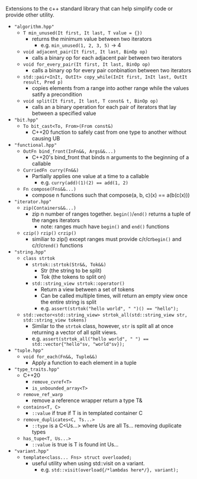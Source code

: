 Extensions to the c++ standard library that can help simplify code or provide other utility.

* `"algorithm.hpp"`
  * `T min_unused(It first, It last, T value = {})`
    * returns the minimum value between two iterators
      * e.g. `min_unused(1, 2, 3, 5)` -> 4
  * `void adjacent_pair(It first, It last, BinOp op)`
    * calls a binary op for each adjacent pair between two iterators
  * `void for_every_pair(It first, It last, BinOp op)`
    * calls a binary op for every pair conbination between two iterators
  * `std::pair<InIt, OutIt> copy_while(InIt first, InIt last, OutIt result, Pred p)`
    * copies elements from a range into aother range while the values satify a precondition
  * `void split(It first, It last, T const& t, BinOp op)`
    * calls an a binary operation for each pair of iterators that lay between a specified value
* `"bit.hpp"`
  * `To bit_cast<To, From>(From const&)`
    * C++20 function to safely cast from one type to another without causing UB
* `"functional.hpp"`
  * `OutFn bind_front(InFn&&, Args&&...)`
    * C++20's bind_front that binds n arguments to the beginning of a callable
  * `CurriedFn curry(Fn&&)`
    * Partially applies one value at a time to a callable
       * e.g. `curry(add)(1)(2) == add(1, 2)`
  * `Fn compose(Fns&&...)`
    * compose n functions such that compose(a, b, c)(x) == a(b(c(x)))
* `"iterator.hpp"`
   * `zip(Containers&&...)`
     * zip n number of ranges together. `begin()`/`end()` returns a tuple of the ranges iterators
       * note: ranges much have `begin()` and `end()` functions
   * `czip()` `rzip()` `crzip()`
     * similiar to zip() except ranges must provide c/r/cr`begin()` and c/r/cr`end()` functions
* `"string.hpp"`
  * `class strtok`
    * `strtok::strtok(Str&&, Tok&&)`
      * Str (the string to be split)
      * Tok (the tokens to split on)
    * `std::string_view strtok::operator()`
      * Return a view between a set of tokens
      * Can be called multiple times, will return an empty view once the entire string is split
      * e.g. `assert(strtok("hello world", " ")() == "hello");`
  * `std::vector<std::string_view> strtok_all(std::string_view str, std::string_view tokens)`
    * Similar to the `strtok` class, however, `str` is split all at once returning a vector of all split views.
    * e.g. `assert(strtok_all("hello world", " ") == std::vector{"hello"sv, "world"sv});`
* `"tuple.hpp"`
  * `void for_each(Fn&&, Tuple&&)`
    * Apply a function to each element in a tuple
* `"type_traits.hpp"`
  * C++20
    * `remove_cvref<T>`
    * `is_unbounded_array<T>`
  * `remove_ref_warp`
    * remove a reference wrapper return a type T&
  * `contains<T, C>`
    * `::value` if true if T is in templated container C
  * `remove_duplicates<C, Ts...>`
    * `::type` is a C<Us...> where Us are all Ts... removing duplicate types
  * `has_tupe<T, Us...>`
    * `::value` is true is T is found int Us...
* `"variant.hpp"`
  * `template<class... Fns> struct overloaded;`
    * useful utility when using std::visit on a variant.
      * e.g. `std::visit(overload{/*lambdas here*/}, variant);`
